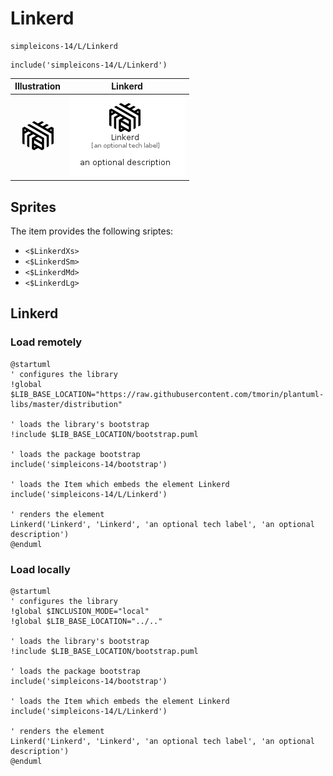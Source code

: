 # Linkerd


```text
simpleicons-14/L/Linkerd
```

```text
include('simpleicons-14/L/Linkerd')
```



| Illustration | Linkerd |
| :---: | :---: |
| ![illustration for Illustration](../../simpleicons-14/L/Linkerd.png) | ![illustration for Linkerd](../../simpleicons-14/L/Linkerd.Local.png) |



## Sprites
The item provides the following sriptes:

- `<$LinkerdXs>`
- `<$LinkerdSm>`
- `<$LinkerdMd>`
- `<$LinkerdLg>`





## Linkerd

### Load remotely
```plantuml
@startuml
' configures the library
!global $LIB_BASE_LOCATION="https://raw.githubusercontent.com/tmorin/plantuml-libs/master/distribution"

' loads the library's bootstrap
!include $LIB_BASE_LOCATION/bootstrap.puml

' loads the package bootstrap
include('simpleicons-14/bootstrap')

' loads the Item which embeds the element Linkerd
include('simpleicons-14/L/Linkerd')

' renders the element
Linkerd('Linkerd', 'Linkerd', 'an optional tech label', 'an optional description')
@enduml
```

### Load locally
```plantuml
@startuml
' configures the library
!global $INCLUSION_MODE="local"
!global $LIB_BASE_LOCATION="../.."

' loads the library's bootstrap
!include $LIB_BASE_LOCATION/bootstrap.puml

' loads the package bootstrap
include('simpleicons-14/bootstrap')

' loads the Item which embeds the element Linkerd
include('simpleicons-14/L/Linkerd')

' renders the element
Linkerd('Linkerd', 'Linkerd', 'an optional tech label', 'an optional description')
@enduml
```

